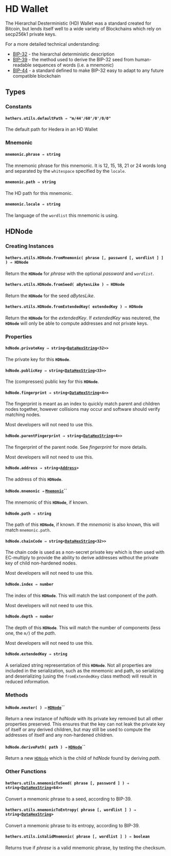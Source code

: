 # HD Wallet

The Hierarchal Desterministic (HD) Wallet was a standard created for Bitcoin, but lends itself well to a wide variety of Blockchains which rely on secp256k1 private keys.

For a more detailed technical understanding:

* [BIP-32](https://github.com/bitcoin/bips/blob/master/bip-0032.mediawiki) - the hierarchal deterministic description
* [BIP-39](https://en.bitcoin.it/wiki/BIP\_0039) - the method used to derive the BIP-32 seed from human-readable sequences of words (i.e. a mnemonic)
* [BIP-44](https://en.bitcoin.it/wiki/BIP\_0044) - a standard defined to make BIP-32 easy to adapt to any future compatible blockchain

## Types

### Constants

#### `hethers.utils.defaultPath ⇒ "m/44'/60'/0'/0/0"`

The default path for Hedera in an HD Wallet

### Mnemonic

#### `mnemonic.phrase ⇒ string`

The mnemonic phrase for this mnemonic. It is 12, 15, 18, 21 or 24 words long and separated by the `whitespace` specified by the `locale`.



#### `mnemonic.path ⇒ string`

The HD path for this mnemonic.



#### `mnemonic.locale ⇒ string`

The language of the `wordlist` this mnemonic is using.

## HDNode

### Creating Instances

#### `hethers.utils.HDNode.fromMnemonic( phrase [, password [, wordlist ] ] ) ⇒ HDNode`

Return the **`HDNode`** for _phrase_ with the optional _password_ and _`wordlist`_.



#### `hethers.utils.HDNode.fromSeed( aBytesLike ) ⇒ HDNode`

Return the **`HDNode`** for the seed _aBytesLike_.



#### `hethers.utils.HDNode.fromExtendedKey( extendedKey ) ⇒ HDNode`

Return the **`HDNode`** for the _extendedKey_. If _extendedKey_ was neutered, the **`HDNode`** will only be able to compute addresses and not private keys.

### Properties

#### `hdNode.privateKey ⇒ string<`[`DataHexString`](byte-manipulation.md#datahexstring)`<32>>`

The private key for this **`HDNode`**.



#### `hdNode.publicKey ⇒ string<`[`DataHexString`](byte-manipulation.md#datahexstring)`<33>>`

The (compresses) public key for this **`HDNode`**.



#### `hdNode.fingerprint ⇒ string<`[`DataHexString`](byte-manipulation.md#datahexstring)`<4>>`

The fingerprint is meant as an index to quickly match parent and children nodes together, however collisions may occur and software should verify matching nodes.

Most developers will not need to use this.



#### `hdNode.parentFingerprint ⇒ string<`[`DataHexString`](byte-manipulation.md#datahexstring)`<4>>`

The fingerprint of the parent node. See _fingerprint_ for more details.

Most developers will not need to use this.

#### `hdNode.address ⇒ string<`[`Address`](addresses.md#address)`>`

The address of this **`HDNode`**.



#### `hdNode.mnemonic ⇒` [`Mnemonic`](hd-wallet.md#mnemonic)``

The mnemonic of this **`HDNode`**, if known.



#### `hdNode.path ⇒ string`

The path of this **`HDNode`**, if known. If the _mnemonic_ is also known, this will match `mnemonic.path`.



#### `hdNode.chainCode ⇒ string<`[`DataHexString`](byte-manipulation.md#datahexstring)`<32>>`

The chain code is used as a non-secret private key which is then used with EC-multiply to provide the ability to derive addresses without the private key of child non-hardened nodes.

Most developers will not need to use this.



#### `hdNode.index ⇒ number`

The index of this **`HDNode`**. This will match the last component of the _path_.

Most developers will not need to use this.



#### `hdNode.depth ⇒ number`

The depth of this **`HDNode`**. This will match the number of components (less one, the `m/`) of the _path_.

Most developers will not need to use this.



#### `hdNode.extendedKey ⇒ string`

A serialized string representation of this **`HDNode`**. Not all properties are included in the serialization, such as the mnemonic and path, so serializing and deserializing (using the `fromExtendedKey` class method) will result in reduced information.

### Methods

#### `hdNode.neuter( ) ⇒` [`HDNode`](hd-wallet.md#hdnode)``

Return a new instance of _hdNode_ with its private key removed but all other properties preserved. This ensures that the key can not leak the private key of itself or any derived children, but may still be used to compute the addresses of itself and any non-hardened children.

#### `hdNode.derivePath( path ) ⇒` [`HDNode`](hd-wallet.md#hdnode)``

Return a new [`HDNode`](hd-wallet.md#hdnode) which is the child of _hdNode_ found by deriving _path_.

### Other Functions

#### `hethers.utils.mnemonicToSeed( phrase [, password ] ) ⇒ string<`[`DataHexString`](byte-manipulation.md#datahexstring)`<64>>`

Convert a mnemonic phrase to a seed, according to BIP-39.



#### `hethers.utils.mnemonicToEntropy( phrase [, wordlist ] ) ⇒ string<`[`DataHexString`](byte-manipulation.md#datahexstring)`>`

Convert a mnemonic phrase to its entropy, according to BIP-39.



#### `hethers.utils.isValidMnemonic( phrase [, wordlist ] ) ⇒ boolean`

Returns true if _phrase_ is a valid mnemonic phrase, by testing the checksum.
